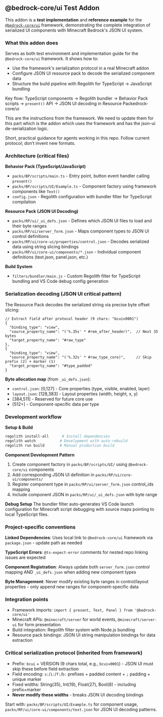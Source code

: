 ## @bedrock-core/ui Test Addon

This addon is a **test implementation** and **reference example** for the [`@bedrock-core/ui`](https://github.com/bedrock-core/ui) framework, demonstrating the complete integration of serialized UI components with Minecraft Bedrock's JSON UI system.

### What this addon does
Serves as both test environment and implementation guide for the `@bedrock-core/ui` framework. It shows how to:
- Use the framework's serialization protocol in a real Minecraft addon
- Configure JSON UI resource pack to decode the serialized component data
- Structure the build pipeline with Regolith for TypeScript → JavaScript bundling

Key flow: TypeScript components → Regolith bundler → Behavior Pack scripts → `present()` API → JSON UI decoding in Resource Packedrock-core/ui 

This are the instructions from the framework. We need to update them for this part which is the addon which uses the framework and has the json-ui de-serialization logic.

Short, practical guidance for agents working in this repo. Follow current protocol; don’t invent new formats.

### Architecture (critical files)

**Behavior Pack (TypeScript/JavaScript)**
- `packs/BP/scripts/main.ts` - Entry point, button event handler calling `present()`
- `packs/BP/scripts/UI/Example.ts` - Component factory using framework components like `Text()`
- `config.json` - Regolith configuration with bundler filter for TypeScript compilation

**Resource Pack (JSON UI Decoding)**
- `packs/RP/ui/_ui_defs.json` - Defines which JSON UI files to load and their byte ranges
- `packs/RP/ui/server_form.json` - Maps component types to JSON UI control definitions
- `packs/RP/ui/core-ui/properties/control.json` - Decodes serialized data using string slicing bindings
- `packs/RP/ui/core-ui/components/*.json` - Individual component definitions (text.json, panel.json, etc.)

**Build System**
- `filters/bundler/main.js` - Custom Regolith filter for TypeScript bundling and VS Code debug config generation

### Serialization decoding (JSON UI critical pattern)
The Resource Pack decodes the serialized string via precise byte offset slicing:

```jsonc
// Extract field after protocol header (9 chars: "bcuiv0001")
{
  "binding_type": "view", 
  "source_property_name": "('%.35s' * #rem_after_header)",  // Next 35 bytes
  "target_property_name": "#raw_type"
},
{
  "binding_type": "view",
  "source_property_name": "('%.32s' * #raw_type_core)",     // Skip prefix (2) + marker (1)
  "target_property_name": "#type_padded"
}
```

**Byte allocation map** (from `_ui_defs.json`):
- `control.json`: [0,127] - Core properties (type, visible, enabled, layer)  
- `layout.json`: [128,383] - Layout properties (width, height, x, y)
- [384,511] - Reserved for future core use
- [512+] - Component-specific data per type

### Development workflow

**Setup & Build**
```bash
regolith install-all      # Install dependencies
regolith watch           # Development with auto-rebuild
regolith run build       # Manual production build
```

**Component Development Pattern**
1. Create component factory in `packs/BP/scripts/UI/` using `@bedrock-core/ui` components
2. Add corresponding JSON UI definition in `packs/RP/ui/core-ui/components/`  
3. Register component type in `packs/RP/ui/server_form.json` control_ids mapping
4. Include component JSON in `packs/RP/ui/_ui_defs.json` with byte range

**Debug Setup**
The bundler filter auto-generates VS Code launch configuration for Minecraft script debugging with source maps pointing to local TypeScript files.

### Project-specific conventions

**Linked Dependencies**: Uses local link to `@bedrock-core/ui` framework via `package.json` - update path as needed

**TypeScript Errors**: `@ts-expect-error` comments for nested repo linking issues are expected

**Component Registration**: Always update both `server_form.json` control mapping AND `_ui_defs.json` when adding new component types

**Byte Management**: Never modify existing byte ranges in control/layout properties - only append new ranges for component-specific data

### Integration points
- Framework imports: `import { present, Text, Panel } from '@bedrock-core/ui'`
- Minecraft APIs: `@minecraft/server` for world events, `@minecraft/server-ui` for form presentation  
- Build integration: Regolith filter system with Node.js bundling
- Resource pack bindings: JSON UI string manipulation bindings for data extraction

### Critical serialization protocol (inherited from framework)
- Prefix: `bcui` + VERSION (9 chars total, e.g., `bcuiv0001`) - JSON UI must skip these before field extraction
- Field encoding: `s:`/`i:`/`f:`/`b:` prefixes + padded content + `;` padding + unique marker
- Fixed widths: String(35), Int(19), Float(27), Bool(8) - including prefix+marker
- **Never modify these widths** - breaks JSON UI decoding bindings

Start with: `packs/BP/scripts/UI/Example.ts` for component usage, `packs/RP/ui/core-ui/components/text.json` for JSON UI decoding patterns.